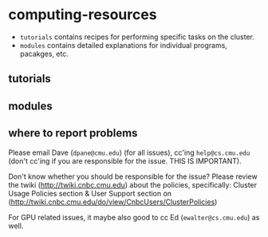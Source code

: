 # computing-resources

* `tutorials` contains recipes for performing specific tasks on the cluster.
* `modules` contains detailed explanations for individual programs, pacakges, etc.

## tutorials

## modules

## where to report problems

Please email Dave (`dpane@cmu.edu`) (for all issues), cc'ing `help@cs.cmu.edu` (don't cc'ing if you are responsible for the issue. THIS IS IMPORTANT).

Don't know whether you should be responsible for the issue? 
Please review the twiki (<http://twiki.cnbc.cmu.edu>) about the policies, specifically:
Cluster Usage Policies section & User Support section on (<http://twiki.cnbc.cmu.edu/do/view/CnbcUsers/ClusterPolicies>)  

For GPU related issues, it maybe also good to cc Ed (`ewalter@cs.cmu.edu`) as well.

